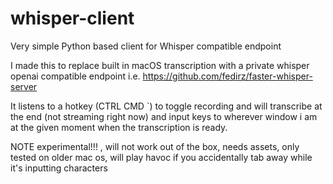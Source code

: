 # whisper-client
Very simple Python based client for Whisper compatible endpoint

I made this to replace built in macOS transcription with a private whisper openai compatible endpoint i.e. https://github.com/fedirz/faster-whisper-server

It listens to a hotkey (CTRL CMD `) to toggle recording and will transcribe at the end (not streaming right now) and input keys to wherever window i am at the given moment when the transcription is ready. 

NOTE  experimental!!! , will not work out of the box, needs assets, only tested on older mac os, will play havoc if you accidentally tab away while it's inputting characters
